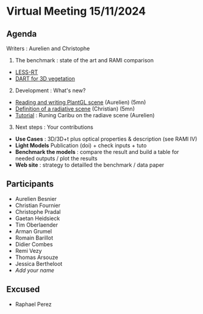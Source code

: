 # Virtual Meeting 15/11/2024

## Agenda
Writers : Aurelien and Christophe

1. The benchmark : state of the art and RAMI comparison

* [LESS-RT](http://lessrt.org)
* [DART for 3D vegetation](https://dart.omp.eu)

2. Development : What's new? 

* [Reading and writing PlantGL scene](https://github.com/LightIntercomparisonOnPlant/SceneManagement/blob/main/tutorials/scene_tuto.ipynb) (Aurelien) (5mn)
* [Definition of a radiative scene](https://github.com/LightIntercomparisonOnPlant/TemplateScene) (Christian) (5mn)
* [Tutorial](https://github.com/LightIntercomparisonOnPlant/SceneManagement/blob/main/tutorials/caribu_tuto.ipynb) : Runing Caribu on the radiave scene (Aurelien)

3. Next steps : Your contributions

* **Use Cases** : 3D/3D+t plus optical properties & description (see RAMI IV)
* **Light Models** Publication (doi) + check inputs + tuto
* **Benchmark the models** : compare the result and build a table for needed outputs / plot the results
* **Web site** : strategy to detailled the benchmark / data paper

## Participants
* Aurelien Besnier
* Christian Fournier
* Christophe Pradal
* Gaetan Heidsieck
* Tim Oberlaender
* Arman Grumel
* Romain Barillot
* Didier Combes
* Remi Vezy
* Thomas Arsouze
* Jessica Bertheloot
* *Add your name*

## Excused
* Raphael Perez
